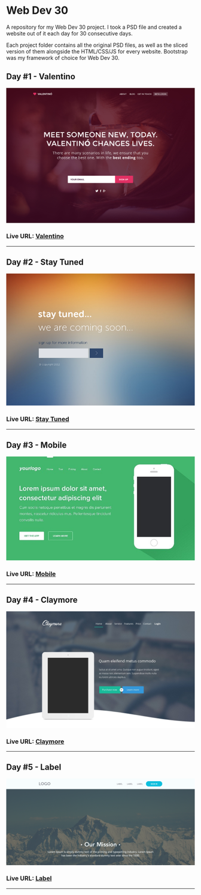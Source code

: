 # Web Dev 30
A repository for my Web Dev 30 project. I took a PSD file and created a website out of it each day for 30 consecutive days. 

Each project folder contains all the original PSD files, as well as the sliced version of them alongside the HTML/CSS/JS for every website. Bootstrap was my framework of choice for Web Dev 30.

## Day #1 - Valentino
![Valentino](Day%20%231%20-%20Valentino/1.-%20Originals/Valentino.jpg)
### Live URL: [Valentino](http://wd1.surge.sh/)
------

## Day #2 - Stay Tuned
![Stay Tuned](Day%20%232%20-%20Stay%20Tuned/1.-%20Originals/Stay%20Tuned.jpg)
### Live URL: [Stay Tuned](http://wd2.surge.sh/)
------

## Day #3 - Mobile
![Mobile](Day%20%233%20-%20Mobile/1.-%20Originals/Mobile.jpg)
### Live URL: [Mobile](http://wd3.surge.sh/)
------

## Day #4 - Claymore
![Claymore](Day%20%234%20-%20Claymore/1.-%20Originals/Claymore.jpg)
### Live URL: [Claymore](http://wd4.surge.sh/)
------

## Day #5 - Label
![Label](Day%20%235%20-%20Label/1.-%20Originals/Label.png)
### Live URL: [Label](http://wd5.surge.sh/)
------


